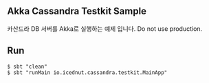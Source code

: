 ## Akka Cassandra Testkit Sample
카산드라 DB 서버를 Akka로 실행하는 예제 입니다.
Do not use production.

## Run
```$xslt
$ sbt "clean"
$ sbt "runMain io.icednut.cassandra.testkit.MainApp"
```